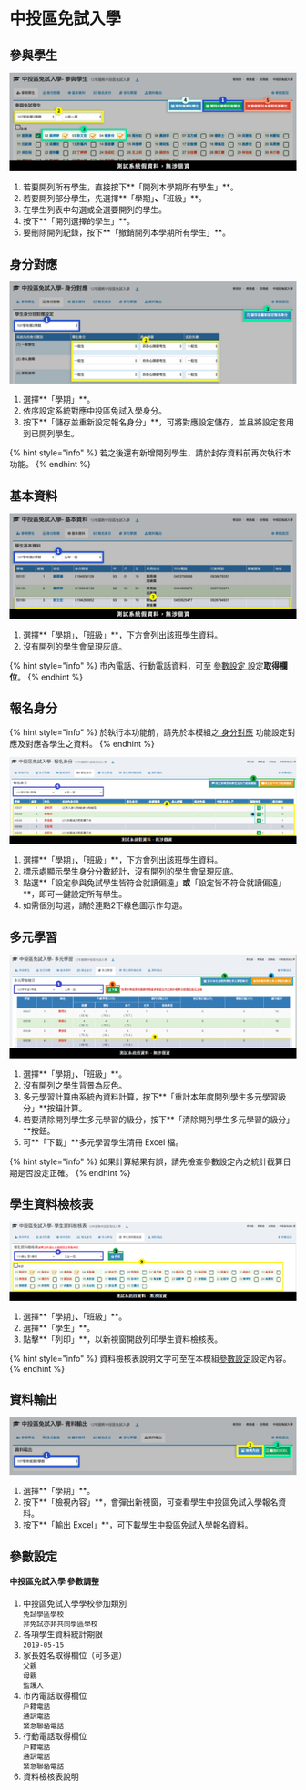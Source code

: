 # 中投區免試入學

## 參與學生

![](<../.gitbook/assets/stud-list (1).png>)

1. 若要開列所有學生，直接按下**「開列本學期所有學生」**。
2. 若要開列部分學生，先選擇**「學期」**、**「班級」**。
3. 在學生列表中勾選或全選要開列的學生。
4. 按下**「開列選擇的學生」**。
5. 要刪除開列紀錄，按下**「撤銷開列本學期所有學生」**。

## 身分對應

![](<../.gitbook/assets/kind-mirror (1).png>)

1. 選擇**「學期」**。
2. 依序設定系統對應中投區免試入學身分。
3. 按下**「儲存並重新設定報名身分」**，可將對應設定儲存，並且將設定套用到已開列學生。

{% hint style="info" %}
若之後還有新增開列學生，請於封存資料前再次執行本功能。
{% endhint %}

## 基本資料

![](../.gitbook/assets/stud-data.png)

1. 選擇**「學期」**、**「班級」**，下方會列出該班學生資料。
2. 沒有開列的學生會呈現灰底。

{% hint style="info" %}
市內電話、行動電話資料，可至 [參數設定 ](zhong-tou-mian-ru.md#can-shu-she-ding)設定**取得欄位**。
{% endhint %}

## 報名身分

{% hint style="info" %}
於執行本功能前，請先於本模組之[ 身分對應](zhong-tou-mian-ru.md#shen-fen-dui-ying) 功能設定對應及對應各學生之資料。
{% endhint %}

![](<../.gitbook/assets/stud-kind (3).png>)

1. 選擇**「學期」**、**「班級」**，下方會列出該班學生資料。
2. 標示處顯示學生身分分數統計，沒有開列的學生會呈現灰底。
3. 點選**「設定參與免試學生皆符合就讀偏遠」**或**「設定皆不符合就讀偏遠」**，即可一鍵設定所有學生。
4. 如需個別勾選，請於連點2下綠色圖示作勾選。

## 多元學習

![](<../.gitbook/assets/multi-learn (2).png>)

1. 選擇**「學期」**、**「班級」**。
2. 沒有開列之學生背景為灰色。
3. 多元學習計算由系統內資料計算，按下**「重計本年度開列學生多元學習級分」**按鈕計算。
4. 若要清除開列學生多元學習的級分，按下**「清除開列學生多元學習的級分」**按鈕。
5. 可**「下載」**多元學習學生清冊 Excel 檔。

{% hint style="info" %}
如果計算結果有誤，請先檢查參數設定內之統計截算日期是否設定正確。
{% endhint %}

## 學生資料檢核表

![](../.gitbook/assets/transcript.png)

1. 選擇**「學期」**、**「班級」**。
2. 選擇**「學生」**。&#x20;
3. 點擊**「列印」**，以新視窗開啟列印學生資料檢核表。

{% hint style="info" %}
資料檢核表說明文字可至在本模組[參數設定](zhong-tou-mian-ru.md#can-shu-she-ding)設定內容。
{% endhint %}

## 資料輸出

![](<../.gitbook/assets/output (1).png>)

1. 選擇**「學期」**。
2. 按下**「檢視內容」**，會彈出新視窗，可查看學生中投區免試入學報名資料。
3. 按下**「輸出 Excel」**，可下載學生中投區免試入學報名資料。

## 參數設定

#### 中投區免試入學 參數調整

1. 中投區免試入學學校參加類別\
   `免試學區學校`\
   `非免試亦非共同學區學校`
2. 各項學生資料統計期限\
   `2019-05-15`
3. 家長姓名取得欄位（可多選）\
   `父親`\
   `母親`\
   `監護人`
4. 市內電話取得欄位\
   `戶籍電話`\
   `通訊電話`\
   `緊急聯絡電話`
5. 行動電話取得欄位\
   `戶籍電話`\
   `通訊電話`\
   `緊急聯絡電話`
6. 資料檢核表說明
